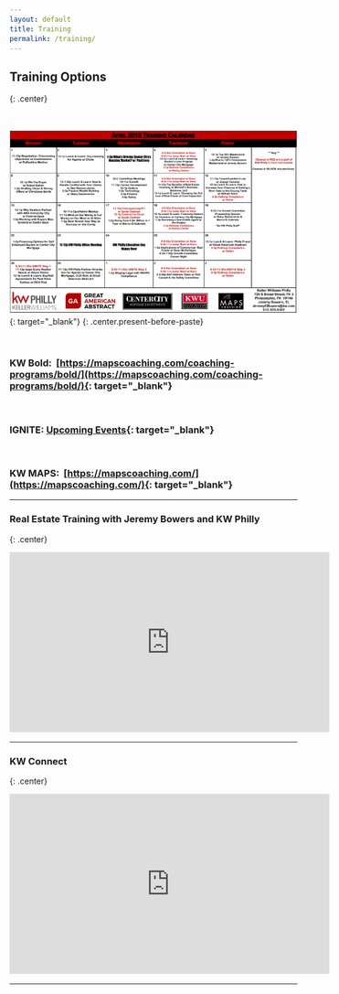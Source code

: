 ```yaml
---
layout: default
title: Training
permalink: /training/
---
```


## Training Options
{: .center}

&nbsp;

[![](/uploads/calendarapril1.PNG)](https://s3.amazonaws.com/vyralmarketing/Jeremy+Bowers/calendar1.PNG){: target="_blank"}
{: .center.present-before-paste}

&nbsp;

### **KW Bold**: &nbsp;[https://mapscoaching.com/coaching-programs/bold/](https://mapscoaching.com/coaching-programs/bold/){: target="_blank"}

&nbsp;

### **IGNITE**: [Upcoming Events](https://igniteintensivetraining.eventbrite.com){: target="_blank"}

&nbsp;

### **KW MAPS**: &nbsp;[https://mapscoaching.com/](https://mapscoaching.com/){: target="_blank"}

---

### Real Estate Training with Jeremy Bowers and KW Philly
{: .center}

<iframe width="560" height="315" src="https://www.youtube.com/embed/jRzduzaheek" frameborder="0" allow="accelerometer; autoplay; encrypted-media; gyroscope; picture-in-picture" allowfullscreen=""></iframe>

---

### KW Connect
{: .center}

<iframe width="560" height="315" src="https://www.youtube.com/embed/CZbv9z0hz3E" frameborder="0" allow="accelerometer; autoplay; encrypted-media; gyroscope; picture-in-picture" allowfullscreen=""></iframe>

---